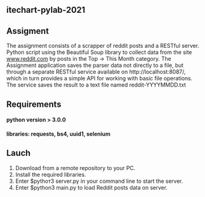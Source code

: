 ## itechart-pylab-2021
## Assigment
The assignment consists of a scrapper of reddit posts and a RESTful server. Python script using the Beautiful Soup library to collect data from the site www.reddit.com by posts in the Top -> This Month category. The Assignment application saves the parser data not directly to a file, but through a separate RESTful service available on http://localhost:8087/, which in turn provides a simple API for working with basic file operations. The service saves the result to a text file named reddit-YYYYMMDD.txt

## Requirements

#### python version > 3.0.0

#### libraries: requests, bs4, uuid1, selenium

## Lauch
1. Download from a remote repository to your PC.
2. Install the required libraries.
2. Enter $pythoт3 server.py in your command line to start the server.
3. Enter $python3 main.py to load Reddit posts data on server.
